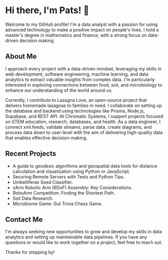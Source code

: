 # Hi there, I'm Pats! 👋

Welcome to my GitHub profile! I'm a data analyst with a passion for using advanced technology to make a positive impact on people's lives. I hold a master's degree in mathematics and finance, with a strong focus on data-driven decision making.

## About Me
I approach every project with a data-driven mindset, leveraging my skills in web development, software engineering, machine learning, and data analytics to extract valuable insights from complex data. I'm particularly interested in exploring connections between food, soil, and microbiology to enhance our understanding of the world around us.

Currently, I contribute to Lasagna Love, an open-source project that delivers homemade lasagnas to families in need. I collaborate on setting up the database and backend using technologies like Prisma, Node.js, Supabase, and REST API. At Chromatic Systems, I support projects focused on STEM education, research, databases, and health. As a data engineer, I connect xml.feeds, validate streams, parse data, create diagrams, and process data down to user-level with the aim of delivering high-quality data that enables effective decision-making.

## Recent Projects

- A guide to geodesic algorithms and geospatial data tools for distance calculation and visualization using Python or JavaScript.
- Securing Remote Servers with Tests and Python Tips.
- Umbelliferae Seed Classifier.
- xArm Robotic Arm (6DoF) Assembly: Key Considerations.
- RoboArm Competition: Finding the Shortest Path.
- Soil Data Research.
- Microbiome Game: Gut Trivia Chess Game.

## Contact Me

I'm always seeking new opportunities to grow and develop my skills in data analytics and setting up maintainable data pipelines. If you have any questions or would like to work together on a project, feel free to reach out.

Thanks for stopping by!
